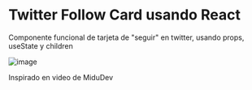 # Twitter Follow Card usando React

Componente funcional de tarjeta de "seguir" en twitter, usando props, useState y children

![image](https://github.com/huparelaa/Twitter-Follow-Card/assets/81880485/67173843-c338-4a77-a057-424bdc42082b)

Inspirado en video de MiduDev
